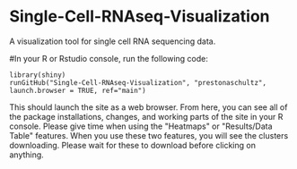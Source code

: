 # Single-Cell-RNAseq-Visualization
A visualization tool for single cell RNA sequencing data.

#In your R or Rstudio console, run the following code:

```
library(shiny)
runGitHub("Single-Cell-RNAseq-Visualization", "prestonaschultz", launch.browser = TRUE, ref="main")
```

This should launch the site as a web browser. From here, you can see all of the package installations, changes, and working parts of the site in your R console. Please give time when using the "Heatmaps" or "Results/Data Table" features. When you use these two features, you will see the clusters downloading. Please wait for these to download before clicking on anything.


